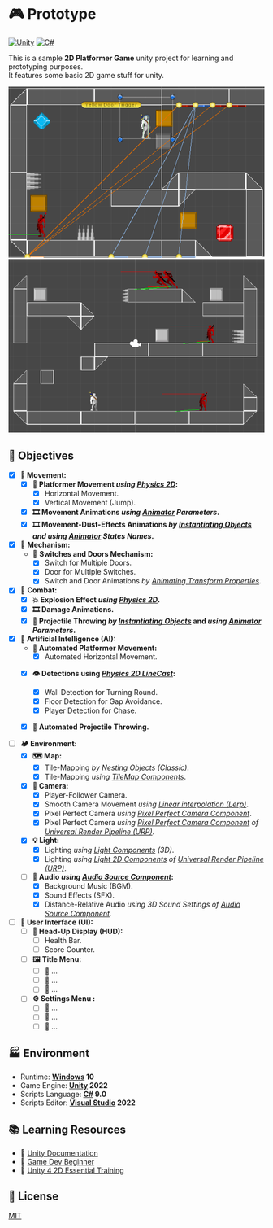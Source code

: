 # 🎮 Prototype 

[![Unity](https://img.shields.io/badge/Unity-2022.1.10f1-blue?logo=unity)](https://github.com/topics/unity)
[![C#](https://img.shields.io/badge/C%23-9.0-blue?logo=c-sharp)](https://github.com/topics/csharp)

This is a sample **2D Platformer Game** unity project for learning and prototyping purposes.<br />
It features some basic 2D game stuff for unity.

![Screenshot1](./Screenshot1.gif)
![Screenshot2](./Screenshot2.gif)

## 🎯 Objectives

- [x] **🚀 Movement:**
    - [x] **🏃 Platformer Movement _using [Physics 2D](https://docs.unity3d.com/Manual/Physics2DReference.html)_:**
        - [x] Horizontal Movement.
        - [x] Vertical Movement (Jump).
    - [x] **🎞️ Movement Animations _using [Animator](https://docs.unity3d.com/Manual/AnimatorWindow.html) Parameters_.**
    - [x] **🎞️ Movement-Dust-Effects Animations _by [Instantiating Objects](https://docs.unity3d.com/ScriptReference/Object.Instantiate.html) and using [Animator](https://docs.unity3d.com/Manual/AnimatorWindow.html) States Names_.**

- [x] 🔌 **Mechanism:**
    - 🚪 **Switches and Doors Mechanism:**
        - [x] Switch for Multiple Doors.
        - [x] Door for Multiple Switches.
        - [x] Switch and Door Animations _by [Animating Transform Properties](https://docs.unity3d.com/Manual/animeditor-AnimatingAGameObject.html)_.

- [x] 🤺 **Combat:**
    - [x] **💥 Explosion Effect _using [Physics 2D](https://docs.unity3d.com/Manual/Physics2DReference.html)_.** 
    - [x] **🎞️ Damage Animations.**
    - [x] **🏹 Projectile Throwing _by [Instantiating Objects](https://docs.unity3d.com/ScriptReference/Object.Instantiate.html)_ and _using [Animator](https://docs.unity3d.com/Manual/AnimatorWindow.html) Parameters_.**

- [x] **🤖 Artificial Intelligence (AI):**
    - **🏃 Automated Platformer Movement:**
        - [x] Automated Horizontal Movement.
    - [x] **👁️ Detections using _[Physics 2D LineCast](https://docs.unity3d.com/ScriptReference/Physics2D.Linecast.html)_:**
        - [x] Wall Detection for Turning Round.
        - [x] Floor Detection for Gap Avoidance.
        - [x] Player Detection for Chase.
    - [x] **🏹 Automated Projectile Throwing.**


- [ ] **🏕️ Environment:**
    - [x] **🗺️ Map:**
        - [x] Tile-Mapping _by [Nesting Objects](https://docs.unity3d.com/Manual/Hierarchy.html) (Classic)_.
        - [x] Tile-Mapping _using [TileMap Components](https://docs.unity3d.com/Manual/class-Tilemap.html)_.
    - [x] **🎥 Camera:**
        - [x] Player-Follower Camera.
        - [x] Smooth Camera Movement _using [Linear interpolation (Lerp)](https://en.wikipedia.org/wiki/Linear_interpolation)_.
        - [x] Pixel Perfect Camera _using [Pixel Perfect Camera Component](https://docs.unity3d.com/Packages/com.unity.2d.pixel-perfect@4.0/manual/index.html)_.
        - [x] Pixel Perfect Camera _using [Pixel Perfect Camera Component](https://docs.unity3d.com/Packages/com.unity.render-pipelines.universal@13.1/manual/2d-pixelperfect.html) of [Universal Render Pipeline (URP)](https://docs.unity3d.com/Packages/com.unity.render-pipelines.universal@13.1/manual/index.html)_.
    - [x] **💡 Light:**
        - [x] Lighting _using [Light Components](https://docs.unity3d.com/Manual/Lights.html) (3D)_.
        - [x] Lighting _using [Light 2D Components](https://docs.unity3d.com/Packages/com.unity.render-pipelines.universal@13.1/manual/Lights-2D-intro.html) of [Universal Render Pipeline (URP)](https://docs.unity3d.com/Packages/com.unity.render-pipelines.universal@13.1/manual/index.html)_.
    - [ ] **📣 Audio _using [Audio Source Component](https://docs.unity3d.com/Manual/class-AudioSource.html)_:**
        - [x] Background Music (BGM).
        - [x] Sound Effects (SFX).
        - [x] Distance-Relative Audio _using 3D Sound Settings of [Audio Source Component](https://docs.unity3d.com/Manual/class-AudioSource.html)_.

- [ ] **🔲 User Interface (UI):**
    - [ ] **💯 Head-Up Display (HUD):**
        - [ ] Health Bar.
        - [ ] Score Counter.
    - [ ] **🖼️ Title Menu:**
        - [ ] 🚧 ...
        - [ ] 🚧 ...
        - [ ] 🚧 ...
    - [ ] **⚙️ Settings Menu :**
        - [ ] 🚧 ...
        - [ ] 🚧 ...
        - [ ] 🚧 ...

## 🏭 Environment

- Runtime: **[Windows](https://www.microsoft.com/en-us/windows) 10**
- Game Engine: **[Unity](https://unity.com) 2022**
- Scripts Language: **[C#](https://github.com/dotnet/csharplang) 9.0**
- Scripts Editor: **[Visual Studio](https://visualstudio.microsoft.com) 2022**

## 📚 Learning Resources

- 📕 [Unity Documentation](https://docs.unity.com)
- 📼 [Game Dev Beginner](https://www.youtube.com/@GameDevBeginner/videos)
- 📼 [Unity 4 2D Essential Training](https://www.linkedin.com/learning/unity-4-2d-essential-training)

## 📄 License
[MIT](./LICENSE)
